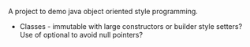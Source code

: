 A project to demo java object oriented style programming.

- Classes - immutable with large constructors or builder style setters?  Use of optional to avoid null pointers?
